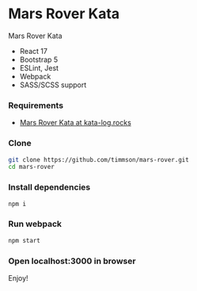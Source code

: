 # Mars Rover Kata
Mars Rover Kata

- React 17
- Bootstrap 5
- ESLint, Jest
- Webpack
- SASS/SCSS support

### Requirements 
- [Mars Rover Kata at kata-log.rocks](https://kata-log.rocks/mars-rover-kata)

### Clone
```sh
git clone https://github.com/timmson/mars-rover.git
cd mars-rover
```

### Install dependencies
```sh
npm i
```

### Run webpack

```sh
npm start
```

### Open localhost:3000 in browser

Enjoy!